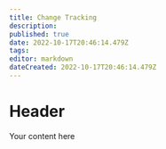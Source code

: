 ```yaml
---
title: Change Tracking
description: 
published: true
date: 2022-10-17T20:46:14.479Z
tags: 
editor: markdown
dateCreated: 2022-10-17T20:46:14.479Z
---
```


# Header
Your content here
